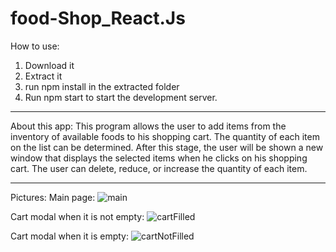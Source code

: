 # food-Shop_React.Js
How to use:
1. Download it
2. Extract it
3. run npm install in the extracted folder
4. Run npm start to start the development server.
____________________
About this app:
This program allows the user to add items from the inventory of available foods to his shopping cart. The quantity of each item on the list can be determined. After this stage, the user will be shown a new window that displays the selected items when he clicks on his shopping cart. The user can delete, reduce, or increase the quantity of each item.
____________________
Pictures:
Main page:
![main](https://github.com/arimoa/food-shop_React.Js/assets/134084996/8f3080e7-ca23-45b5-94a0-e827aa7c599a)

Cart modal when it is not empty:
![cartFilled](https://github.com/arimoa/food-shop_React.Js/assets/134084996/426c93f2-685d-4937-9dcf-98e218a2615b)

Cart modal when it is empty:
![cartNotFilled](https://github.com/arimoa/food-shop_React.Js/assets/134084996/faf1e018-d7f0-4bce-babf-7af9cb9f3f80)


